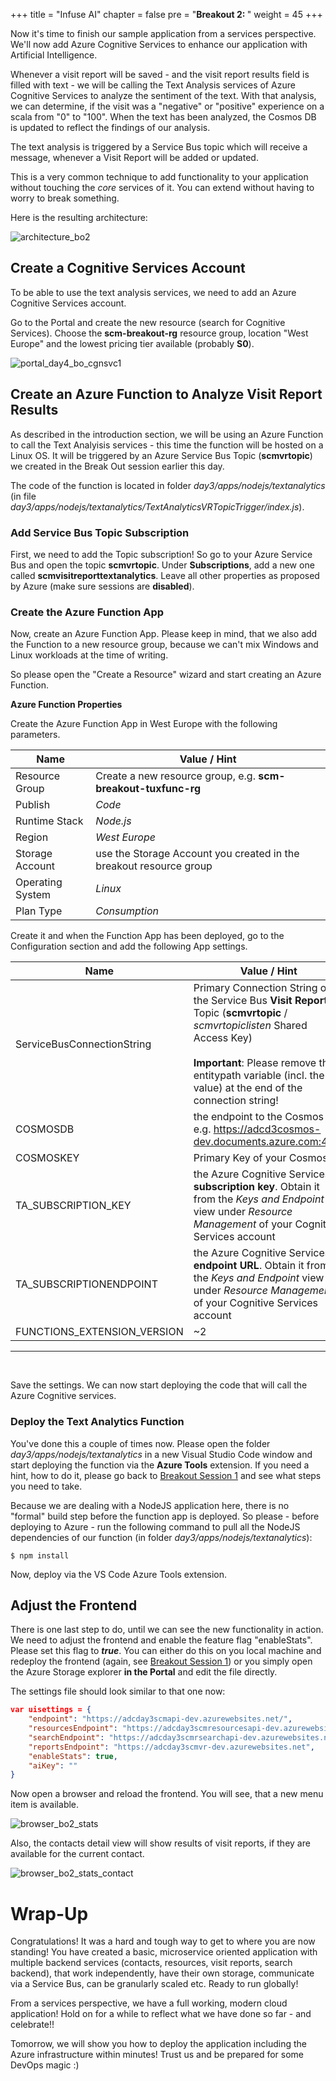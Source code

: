 +++
title = "Infuse AI"
chapter = false
pre = "<b>Breakout 2: </b>"
weight = 45
+++

Now it's time to finish our sample application from a services perspective. We'll now add Azure Cognitive Services to enhance our application with Artificial Intelligence.

Whenever a visit report will be saved - and the visit report results field is filled with text - we will be calling the Text Analysis services of Azure Cognitive Services to analyze the sentiment of the text. With that analysis, we can determine, if the visit was a "negative" or "positive" experience on a scala from "0" to "100". When the text has been analyzed, the Cosmos DB is updated to reflect the findings of our analysis.

The text analysis is triggered by a Service Bus topic which will receive a message, whenever a Visit Report will be added or updated. 

This is a very common technique to add functionality to your application without touching the *core* services of it. You can extend without having to worry to break something.

Here is the resulting architecture:

![architecture_bo2](../img/architecture_day3.png "architecture_bo2")

## Create a Cognitive Services Account ##

To be able to use the text analysis services, we need to add an Azure Cognitive Services account.

Go to the Portal and create the new resource (search for Cognitive Services). Choose the **scm-breakout-rg** resource group, location "West Europe" and the lowest pricing tier available (probably **S0**).

![portal_day4_bo_cgnsvc1](../img/portal_day4_bo_cgnsvc1.png "portal_day4_bo_cgnsvc1")

## Create an Azure Function to Analyze Visit Report Results ##

As described in the introduction section, we will be using an Azure Function to call the Text Analyisis services - this time the function will be hosted on a Linux OS. It will be triggered by an Azure Service Bus Topic (**scmvrtopic**) we created in the Break Out session earlier this day. 

The code of the function is located in folder *day3/apps/nodejs/textanalytics* (in file *day3/apps/nodejs/textanalytics/TextAnalyticsVRTopicTrigger/index.js*).

### Add Service Bus Topic Subscription ### 

First, we need to add the Topic subscription! So go to your Azure Service Bus and open the topic **scmvrtopic**. Under **Subscriptions**, add a new one called **scmvisitreporttextanalytics**. Leave all other properties as proposed by Azure (make sure sessions are **disabled**).

### Create the Azure Function App ###

Now, create an Azure Function App. Please keep in mind, that we also add the Function to a new resource group, because we can't mix Windows and Linux workloads at the time of writing.

So please open the "Create a Resource" wizard and start creating an Azure Function.

**Azure Function Properties**

Create the Azure Function App in West Europe with the following parameters.

| Name | Value / Hint |
| --- | --- |
| Resource Group | Create a new resource group, e.g. **scm-breakout-tuxfunc-rg** |
| Publish | *Code* |
| Runtime Stack | *Node.js* |
| Region | *West Europe* |
| Storage Account | use the Storage Account you created in the breakout resource group |
| Operating System | *Linux* |
| Plan Type | *Consumption* |

Create it and when the Function App has been deployed, go to the Configuration section and add the following App settings.

| Name | Value / Hint |
| --- | --- |
| ServiceBusConnectionString | Primary Connection String of the Service Bus **Visit Reports** Topic (**scmvrtopic** / *scmvrtopiclisten* Shared Access Key)  <br><br>**Important**: Please remove the entitypath variable (incl. the value) at the end of the connection string!|
| COSMOSDB | the endpoint to the Cosmos DB, e.g. <https://adcd3cosmos-dev.documents.azure.com:443/> |
| COSMOSKEY | Primary Key of your Cosmos DB |
| TA_SUBSCRIPTION_KEY | the Azure Cognitive Services **subscription key**. Obtain it from the *Keys and Endpoint* view under *Resource Management* of your Cognitive Services account |
| TA_SUBSCRIPTIONENDPOINT | the Azure Cognitive Services **endpoint URL**. Obtain it from the *Keys and Endpoint* view under *Resource Management* of your Cognitive Services account |
| FUNCTIONS_EXTENSION_VERSION | ~2 |
<hr>
<br>

Save the settings. We can now start deploying the code that will call the Azure Cognitive services.

### Deploy the Text Analytics Function ###

You've done this a couple of times now. Please open the folder *day3/apps/nodejs/textanalytics* in a new Visual Studio Code window and start deploying the function via the **Azure Tools** extension. If you need a hint, how to do it, please go back to [Breakout Session 1](challenges/challenge-4.md) and see what steps you need to take.

Because we are dealing with a NodeJS application here, there is no "formal" build step before the function app is deployed. So please - before deploying to Azure - run the following command to pull all the NodeJS dependencies of our function (in folder *day3/apps/nodejs/textanalytics*):

```shell
$ npm install
```

Now, deploy via the VS Code Azure Tools extension.

## Adjust the Frontend ##

There is one last step to do, until we can see the new functionality in action. We need to adjust the frontend and enable the feature flag "enableStats". Please set this flag to ***true***. You can either do this on you local machine and redeploy the frontend (again, see [Breakout Session 1](challenges/challenge-4.md)) or you simply open the Azure Storage explorer **in the Portal** and edit the file directly.

The settings file should look similar to that one now:

```json
var uisettings = {
    "endpoint": "https://adcday3scmapi-dev.azurewebsites.net/",
    "resourcesEndpoint": "https://adcday3scmresourcesapi-dev.azurewebsites.net/",
    "searchEndpoint": "https://adcday3scmrsearchapi-dev.azurewebsites.net/",
    "reportsEndpoint": "https://adcday3scmvr-dev.azurewebsites.net",
    "enableStats": true,
    "aiKey": ""
}
```

Now open a browser and reload the frontend. You will see, that a new menu item is available.

![browser_bo2_stats](../img/browser_bo2_stats.png "browser_bo2_stats")

Also, the contacts detail view will show results of visit reports, if they are available for the current contact.

![browser_bo2_stats_contact](../img/browser_bo2_stats_contact.png "browser_bo2_stats_contact")

# Wrap-Up #

Congratulations! It was a hard and tough way to get to where you are now standing! You have created a basic, microservice oriented application with multiple backend services (contacts, resources, visit reports, search backend), that work independently, have their own storage, communicate via a Service Bus, can be granularly scaled etc. Ready to run globally!

From a services perspective, we have a full working, modern cloud application! Hold on for a while to reflect what we have done so far - and celebrate!!

Tomorrow, we will show you how to deploy the application including the Azure infrastructure within minutes! Trust us and be prepared for some DevOps magic :)
